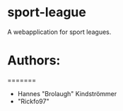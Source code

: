 # sport-league
A webapplication for sport leagues.



# Authors:
=======
* Hannes "Brolaugh" Kindströmmer
* "Rickfo97"
